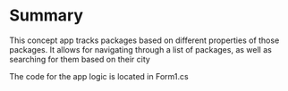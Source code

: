 <h1>Summary</h1>
<p>This concept app tracks packages based on different properties of those packages. It allows for navigating through a list of packages, as well as searching for them based on their city</p>
<p>The code for the app logic is located in Form1.cs</p>
